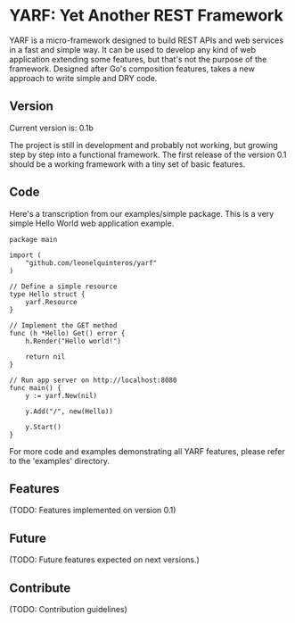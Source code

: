 YARF: Yet Another REST Framework
=======================================

YARF is a micro-framework designed to build REST APIs and web services in a fast and simple way. 
It can be used to develop any kind of web application extending some features, but that's not the purpose of the framework.
Designed after Go's composition features, takes a new approach to write simple and DRY code.


Version
-------

Current version is: 0.1b

The project is still in development and probably not working, but growing step by step into a functional framework.
The first release of the version 0.1 should be a working framework with a tiny set of basic features.


Code
----

Here's a transcription from our examples/simple package. 
This is a very simple Hello World web application example. 


```
package main

import (
    "github.com/leonelquinteros/yarf"
)

// Define a simple resource
type Hello struct {
    yarf.Resource
}

// Implement the GET method
func (h *Hello) Get() error {
    h.Render("Hello world!")
    
    return nil
}

// Run app server on http://localhost:8080
func main() {
    y := yarf.New(nil)
    
    y.Add("/", new(Hello))
    
    y.Start()
}

```

For more code and examples demonstrating all YARF features, please refer to the 'examples' directory.


Features
--------

(TODO: Features implemented on version 0.1)


Future
------

(TODO: Future features expected on next versions.)


Contribute
----------

(TODO: Contribution guidelines)